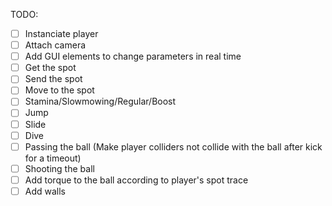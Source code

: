 TODO:
- [ ] Instanciate player
- [ ] Attach camera
- [ ] Add GUI elements to change parameters in real time
- [ ] Get the spot
- [ ] Send the spot
- [ ] Move to the spot
- [ ] Stamina/Slowmowing/Regular/Boost
- [ ] Jump
- [ ] Slide
- [ ] Dive
- [ ] Passing the ball (Make player colliders not collide with the ball after kick for a timeout)
- [ ] Shooting the ball
- [ ] Add torque to the ball according to player's spot trace
- [ ] Add walls
